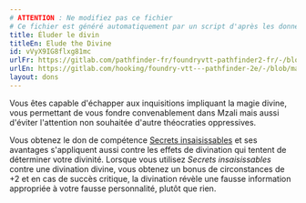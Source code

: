 ```yaml
---
# ATTENTION : Ne modifiez pas ce fichier
# Ce fichier est généré automatiquement par un script d'après les données du module Foundry VTT officiel et de sa traduction
title: Éluder le divin
titleEn: Elude the Divine
id: vVyX9IG8flxg81mc
urlFr: https://gitlab.com/pathfinder-fr/foundryvtt-pathfinder2-fr/-/blob/master/data/feats/vVyX9IG8flxg81mc.htm
urlEn: https://gitlab.com/hooking/foundry-vtt---pathfinder-2e/-/blob/master/packs/data/feats.db/elude-the-divine.json
layout: dons
---
```

Vous êtes capable d'échapper aux inquisitions impliquant la magie divine, vous permettant de vous fondre convenablement dans Mzali mais aussi d'éviter l'attention non souhaitée d'autre théocraties oppressives.

Vous obtenez le don de compétence [Secrets insaisissables](secrets-insaisissables.md) et ses avantages s'appliquent aussi contre les effets de divination qui tentent de déterminer votre divinité. Lorsque vous utilisez *Secrets insaisissables* contre une divination divine, vous obtenez un bonus de circonstances de +2 et en cas de succès critique, la divination révèle une fausse information appropriée à votre fausse personnalité, plutôt que rien.
